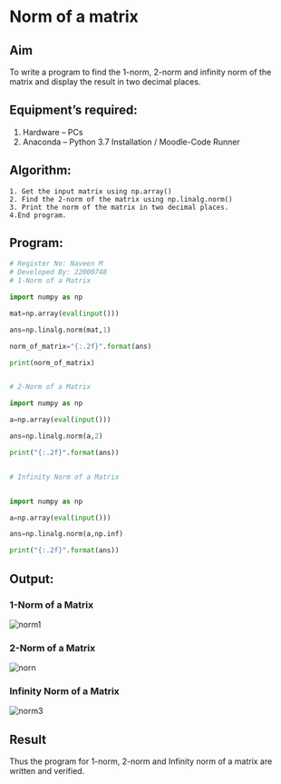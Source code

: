 # Norm of a matrix
## Aim
To write a program to find the 1-norm, 2-norm and infinity norm of the matrix and display the result in two decimal places.
## Equipment’s required:
1.	Hardware – PCs
2.	Anaconda – Python 3.7 Installation / Moodle-Code Runner
## Algorithm:
	1. Get the input matrix using np.array()   
    2. Find the 2-norm of the matrix using np.linalg.norm()
	3. Print the norm of the matrix in two decimal places.
	4.End program.
## Program:
```Python
# Register No: Naveen M
# Developed By: 22000748
# 1-Norm of a Matrix

import numpy as np

mat=np.array(eval(input()))

ans=np.linalg.norm(mat,1)

norm_of_matrix="{:.2f}".format(ans)

print(norm_of_matrix)


# 2-Norm of a Matrix

import numpy as np

a=np.array(eval(input()))

ans=np.linalg.norm(a,2)

print("{:.2f}".format(ans))


# Infinity Norm of a Matrix


import numpy as np

a=np.array(eval(input()))

ans=np.linalg.norm(a,np.inf)

print("{:.2f}".format(ans))

```
## Output:
### 1-Norm of a Matrix

![norm1](https://user-images.githubusercontent.com/117974950/213455711-d95802ac-c6c1-46e4-a253-e94005a8119e.png)

### 2-Norm of a Matrix

![norn](https://user-images.githubusercontent.com/117974950/213455832-90ba78c2-3548-44e3-9f23-89a6ae4cb54e.png)

### Infinity Norm of a Matrix

![norm3](https://user-images.githubusercontent.com/117974950/213455911-f88dddea-28da-4387-8a43-77688431bdce.png)


## Result
Thus the program for 1-norm, 2-norm and Infinity norm of a matrix are written and verified.
